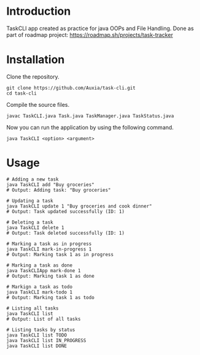 # Introduction
TaskCLI app created as practice for java OOPs and File Handling. Done as part of roadmap project: https://roadmap.sh/projects/task-tracker

# Installation
Clone the repository.

```shell
git clone https://github.com/Auxia/task-cli.git
cd task-cli
```

Compile the source files.
```shell
javac TaskCLI.java Task.java TaskManager.java TaskStatus.java
```

Now you can run the application by using the following command.
```shell
java TaskCLI <option> <argument>
```

# Usage
```shell
# Adding a new task
java TaskCLI add "Buy groceries"
# Output: Adding task: "Buy groceries"

# Updating a task
java TaskCLI update 1 "Buy groceries and cook dinner"
# Output: Task updated successfully (ID: 1)

# Deleting a task
java TaskCLI delete 1
# Output: Task deleted successfully (ID: 1)

# Marking a task as in progress
java TaskCLI mark-in-progress 1
# Output: Marking task 1 as in progress

# Marking a task as done
java TaskCLIApp mark-done 1
# Output: Marking task 1 as done

# Markign a task as todo
java TaskCLI mark-todo 1
# Output: Marking task 1 as todo

# Listing all tasks
java TaskCLI list
# Output: List of all tasks

# Listing tasks by status
java TaskCLI list TODO
java TaskCLI list IN_PROGRESS
java TaskCLI list DONE

```